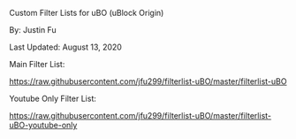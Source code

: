 Custom Filter Lists for uBO (uBlock Origin)

By: Justin Fu

Last Updated: August 13, 2020

Main Filter List:

https://raw.githubusercontent.com/jfu299/filterlist-uBO/master/filterlist-uBO

Youtube Only Filter List:

https://raw.githubusercontent.com/jfu299/filterlist-uBO/master/filterlist-uBO-youtube-only
